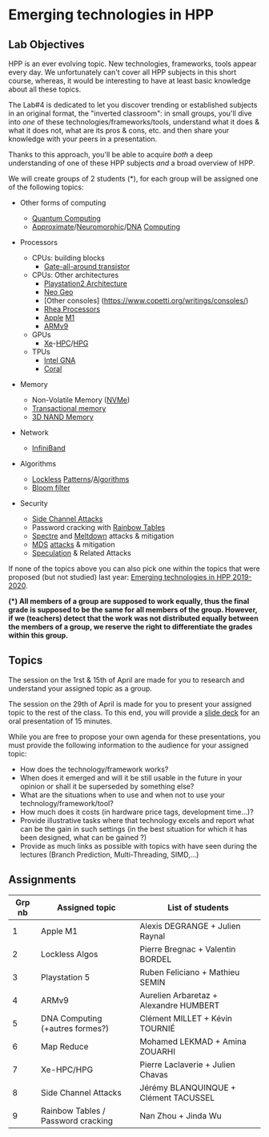 # Emerging technologies in HPP

## Lab Objectives

HPP is an ever evolving topic. New technologies, frameworks, tools
appear every day. We unfortunately can't cover all HPP subjects in
this short course, whereas, it would be interesting to have at least
basic knowledge about all these topics.

The Lab#4 is dedicated to let you discover trending or established
subjects in an original format, the "inverted classroom": in small
groups, you'll dive into *one* of these technologies/frameworks/tools,
understand what it does & what it does not, what are its pros &
cons, etc. and then share your knowledge with your peers in a
presentation.

Thanks to this approach, you'll be able to acquire *both* a deep
understanding of one of these HPP subjects *and* a broad overview of
HPP.

We will create groups of 2 students (*), for each group will be assigned
one of the following topics:

- Other forms of computing
  + [Quantum Computing](https://en.wikipedia.org/wiki/Quantum_computing)
  + [Approximate](https://en.wikipedia.org/wiki/Approximate_computing)/[Neuromorphic](https://en.wikipedia.org/wiki/Neuromorphic_engineering)/[DNA](https://www.nouvelobs.com/rue89/rue89-internet-actu/20150102.RUE7131/programmer-le-vivant-quand-l-informatique-rencontre-la-genetique.html) [Computing](https://www.ec-lyon.fr/en/contacts/alberto-bosio)

- Processors
  - CPUs: building blocks
    + [Gate-all-around transistor](https://www.cnet.com/news/samsung-beats-chip-rivals-with-gate-all-around-speed-boosting-tech/)
  - CPUs: Other architectures
    + [Playstation2 Architecture](https://www.copetti.org/writings/consoles/playstation-2/)
    + [Neo Geo](https://www.ajworld.net/neogeodev/beginner/)
    + [Other consoles] (https://www.copetti.org/writings/consoles/)
    + [Rhea Processors](https://www.anandtech.com/show/16072/sipearl-lets-rhea-design-leak-72x-zeus-cores-4x-hbm2e-46-ddr5)
    + [Apple](https://www.osnews.com/story/133140/apple-m1-microarchitecture-research/) [M1](https://lemire.me/blog/2021/03/17/apples-m1-processor-and-the-full-128-bit-integer-product/)
    + [ARMv9](https://www.zdnet.fr/actualites/arm-presente-son-architecture-armv9-et-sa-feuille-de-route-39920331.htm)
  - GPUs
    + [Xe](https://www.generation-nt.com/intel-gpu-xe-hpc-technologies-actualite-1984648.html)-[HPC](https://www.tomsguide.com/news/intel-just-revealed-xe-hpg-gpu-specs-should-nvidia-worry)/[HPG](https://www.generation-nt.com/intel-dg2-xe-hpg-carte-graphique-gaming-caracteristiques-actualite-1985783.html)
    [](https://www.generation-nt.com/intel-xe-hpg-architecture-graphique-carte-gaming-teaser-actualite-1986282.html)
  - TPUs
    + [Intel GNA](https://www.phoronix.com/scan.php?page=news_item&px=Intel-GNA-Upstream-V1)
    + [Coral](https://coral.ai/)

- Memory
  - Non-Volatile Memory ([NVMe](https://en.wikipedia.org/wiki/NVM_Express))
  - [Transactional memory](https://en.wikipedia.org/wiki/Transactional_memory)
  - [3D NAND Memory](https://www.inpact-hardware.com/article/2150/3d-nand-micron-passe-a-176-couches)

- Network
  - [InfiniBand](https://en.wikipedia.org/wiki/InfiniBand)

- Algorithms
  - [Lockless](https://lwn.net/Articles/849237/) [Patterns](https://lwn.net/Articles/827180/)/[Algorithms](https://mechanical-sympathy.blogspot.com/2013/08/lock-based-vs-lock-free-concurrent.html)
  - [Bloom filter](https://en.wikipedia.org/wiki/Bloom_filter)

- Security
  + [Side Channel Attacks](https://thehackernews.com/2021/03/malware-can-exploit-new-flaw-in-intel.html)
  + Password cracking with [Rainbow Tables](https://en.wikipedia.org/wiki/Rainbow_table)
  + [Spectre](https://en.wikipedia.org/wiki/Spectre_(security_vulnerability)) and [Meltdown](https://en.wikipedia.org/wiki/Meltdown_(security_vulnerability)) attacks & mitigation
  + [MDS](https://en.wikipedia.org/wiki/Microarchitectural_Data_Sampling) [attacks](https://www.ghacks.net/2019/05/15/mds-tool-find-out-if-you-are-vulnerable-to-microarchitectural-data-sampling-attacks-mds/) & mitigation
  + [Speculation](https://blog.can.ac/2021/03/22/speculating-x86-64-isa-with-one-weird-trick/) & Related Attacks

If none of the topics above you can also pick one within the topics that were proposed (but not studied) last year: [Emerging technologies in HPP 2019-2020](../lab3-2019-2020/README.md#topics).

**(*) All members of a group are supposed to work equally, thus the final grade is supposed to be the same for all members of the group. However, if we (teachers) detect that the work was not distributed equally between the members of a group, we reserve the right to differentiate the grades within this group.**

## Topics

The session on the 1rst & 15th of April are made for you to research and understand your assigned topic as a group.

The session on the 29th of April is made for you to present your assigned topic to the rest of the class.
To this end, you will provide a [slide deck](https://mootse.telecom-st-etienne.fr/mod/assign/view.php?id=16924) for an oral presentation of 15 minutes.

While you are free to propose your own agenda for these presentations, you must provide the following information to the audience for your assigned topic:
- How does the technology/framework works?
- When does it emerged and will it be still usable in the future in your opinion or shall it be superseded by something else?
- What are the situations when to use and when not to use your technology/framework/tool?
- How much does it costs (in hardware price tags, development time...)?
- Provide illustrative tasks where that technology excels and report what can be the gain in such settings (in the best situation for which it has been designed, what can be gained ?)
- Provide as much links as possible with topics with have seen during the lectures (Branch Prediction, Multi-Threading, SIMD,...)


## Assignments

| Grp nb | Assigned topic                     | List of students                       |
| ------ | ------------------                 | -----------------                      |
| 1      | Apple M1                           | Alexis DEGRANGE + Julien Raynal        |
| 2      | Lockless Algos                     | Pierre Bregnac + Valentin BORDEL       |
| 3      | Playstation 5                      | Ruben Feliciano + Mathieu SEMIN        |
| 4      | ARMv9                              | Aurelien Arbaretaz + Alexandre HUMBERT |
| 5      | DNA Computing (+autres formes?)    | Clément MILLET + Kévin TOURNIÉ         |
| 6      | Map Reduce                         | Mohamed LEKMAD + Amina ZOUARHI         |
| 7      | Xe-HPC/HPG                         | Pierre Laclaverie + Julien Chavas      |
| 8      | Side Channel Attacks               | Jérémy BLANQUINQUE + Clément TACUSSEL  |
| 9      | Rainbow Tables / Password cracking | Nan Zhou + Jinda Wu                    |
